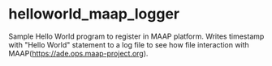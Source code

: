 # helloworld_maap_logger
Sample Hello World program to register in MAAP platform. Writes timestamp with "Hello World" statement to a log file to see how file interaction with MAAP(https://ade.ops.maap-project.org).
